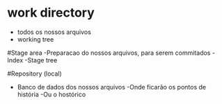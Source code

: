 # work directory
- todos os nossos arquivos
- working tree

#Stage area
-Preparacao do nossos arquivos, para serem commitados
-Index
-Stage tree

#Repository (local)


- Banco de dados dos nossos arquivos 
-Onde ficarão os pontos de história
-Ou o hostórico 



